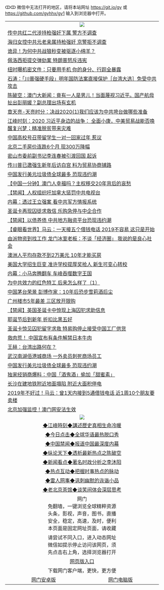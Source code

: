 ↀↀ 微信中无法打开的地区，请将本站网址 https://git.io/gy 或 https://github.com/gyhhx/gy1 输入到浏览器中打开。 

 <table>

  <tr>
    <td colspan="2" align=center><img src="https://cdn.jsdelivr.net/gh/gyoupiodf/im1/20190822-2.jpg"></td>
 </tr>
<tr><td colspan="2" align="left"><a href="https://xball.casa/oo.aspx?name=c1109872&key=eqxowaguscvmxdgc&from=gy">传中共红二代涉持枪强奸下属 警方不调查</a></td></tr>
<tr><td colspan="2" align="left"><a href="https://xball.casa/oo.aspx?name=c1109873&key=eqxowaguscvmxdgc&from=gy">海归女控中共元老亲属持枪强奸 京警拒不调查</a></td></tr>
<tr><td colspan="2" align="left"><a href="https://xball.casa/oo.aspx?name=c1109867&key=eqxowaguscvmxdgc&from=gy">诡异！为何中共战狼秒变被驱逐小绵羊？</a></td></tr>
<tr><td colspan="2" align="left"><a href="https://xball.casa/oo.aspx?name=c1109868&key=eqxowaguscvmxdgc&from=gy">佩洛西拒提交弹劾案 特朗普怒斥违宪</a></td></tr>
<tr><td colspan="2" align="left"><a href="https://xball.casa/oo.aspx?name=c1109861&key=eqxowaguscvmxdgc&from=gy">纽时曝机密文件：只要用手机 你的身分、行踪全暴露</a></td></tr>
<tr><td colspan="2" align="left"><a href="https://xball.casa/oo.aspx?name=c816850&key=eqxowaguscvmxdgc&from=gy">石涛：「川普强硬手段」明年国防法案直接保护［台湾大选］免受中共攻击</a></td></tr>
<tr><td colspan="2" align="left"><a href="https://xball.casa/oo.aspx?name=c816932&key=eqxowaguscvmxdgc&from=gy">陈破空：澳门大新闻：竟有一人是男儿！当面蔑视习近平。国产航母扯出彭丽媛？副总理出场有玄机</a></td></tr>
<tr><td colspan="2" align="left"><a href="https://xball.casa/oo.aspx?name=c1025998&key=eqxowaguscvmxdgc&from=gy">章天亮-天亮时分：决战2020(1)我们应该为中共垮台做哪些准备</a></td></tr>
<tr><td colspan="2" align="left"><a href="https://xball.casa/oo.aspx?name=c922850&key=eqxowaguscvmxdgc&from=gy">江峰时刻：2020 习近平身边的战争： 全面小康，中美贸易战能否唤醒复兴梦；精准脱贫带来灾难</a></td></tr>

<tr><td colspan="2" align="left"><a href="https://xball.casa/oo.aspx?name=c1109869&key=eqxowaguscvmxdgc&from=gy">中国高校号召带留学生一对一回家过年 惹议</a></td></tr>
<tr><td colspan="2" align="left"><a href="https://xball.casa/oo.aspx?name=c1109871&key=eqxowaguscvmxdgc&from=gy">北京二手房价连跌6个月 现300万降幅</a></td></tr>
<tr><td colspan="2" align="left"><a href="https://xball.casa/oo.aspx?name=c1109860&key=eqxowaguscvmxdgc&from=gy">密山市委前副书记李连春被引渡回国 起诉</a></td></tr>
<tr><td colspan="2" align="left"><a href="https://xball.casa/oo.aspx?name=c1109865&key=eqxowaguscvmxdgc&from=gy">传川普已邀强生新年后访白宫 料为贸易协商铺路</a></td></tr>
<tr><td colspan="2" align="left"><a href="https://xball.casa/oo.aspx?name=c1109870&key=eqxowaguscvmxdgc&from=gy">中国发行美元垃圾债全球最多 恐现违约潮</a></td></tr>
<tr><td colspan="2" align="left"><a href="https://xball.casa/oo.aspx?name=c1109834&key=eqxowaguscvmxdgc&from=gy">【中国一分钟】澳门人幸福吗？主权移交20年背后的哀愁</a></td></tr>
<tr><td colspan="2" align="left"><a href="https://xball.casa/oo.aspx?name=c1109875&key=eqxowaguscvmxdgc&from=gy">【禁闻】人权组织吁加拿大惩罚中共电视台</a></td></tr>
<tr><td colspan="2" align="left"><a href="https://xball.casa/oo.aspx?name=c1109853&key=eqxowaguscvmxdgc&from=gy">内幕：透过王立强案 看中共军方情报系统</a></td></tr>
<tr><td colspan="2" align="left"><a href="https://xball.casa/oo.aspx?name=c1109877&key=eqxowaguscvmxdgc&from=gy">圣诞卡再现囚徒求救信 乐购急停与中企合作</a></td></tr>
<tr><td colspan="2" align="left"><a href="https://xball.casa/oo.aspx?name=c1109874&key=eqxowaguscvmxdgc&from=gy">【禁闻】以债养债 中共地方融资平台恐现违约潮</a></td></tr>
<tr><td colspan="2" align="left"><a href="https://xball.casa/oo.aspx?name=c1109835&key=eqxowaguscvmxdgc&from=gy">【睿眼看世界】马云：一天接五个借钱电话 2019不容易 这只是开始</a></td></tr>
<tr><td colspan="2" align="left"><a href="https://xball.casa/oo.aspx?name=c1109862&key=eqxowaguscvmxdgc&from=gy">由派物资到找工作 龙门冰室老板：不谈「经济圈」 我说的是良心社会</a></td></tr>
<tr><td colspan="2" align="left"><a href="https://xball.casa/oo.aspx?name=c1109864&key=eqxowaguscvmxdgc&from=gy">澳洲人平均存款不到2万美元 10年才能买房</a></td></tr>
<tr><td colspan="2" align="left"><a href="https://xball.casa/oo.aspx?name=c1109866&key=eqxowaguscvmxdgc&from=gy">美国大学招生巨变 准许学校提厚奖抢人 新生可变心转校</a></td></tr>
<tr><td colspan="2" align="left"><a href="https://xball.casa/oo.aspx?name=c1109854&key=eqxowaguscvmxdgc&from=gy">内幕：小马奔腾翻车 车峰吞噬数字王国</a></td></tr>
<tr><td colspan="2" align="left"><a href="https://xball.casa/oo.aspx?name=c1109844&key=eqxowaguscvmxdgc&from=gy">为中共效力的红色特工 后来怎么样了（1）</a></td></tr>
<tr><td colspan="2" align="left"><a href="https://xball.casa/oo.aspx?name=c1109839&key=eqxowaguscvmxdgc&from=gy">中国茅台荣景 彭博作家：10年后恐步雪莉酒后尘</a></td></tr>
<tr><td colspan="2" align="left"><a href="https://xball.casa/oo.aspx?name=c1109858&key=eqxowaguscvmxdgc&from=gy">广州楼市5年最差 三区放开限购</a></td></tr>
<tr><td colspan="2" align="left"><a href="https://xball.casa/oo.aspx?name=c1109878&key=eqxowaguscvmxdgc&from=gy">【禁闻】英国圣诞卡中惊现上海囚犯求助信息</a></td></tr>
<tr><td colspan="2" align="left"><a href="https://xball.casa/oo.aspx?name=c1109863&key=eqxowaguscvmxdgc&from=gy">耶诞节后到新年 折扣比黑五好</a></td></tr>
<tr><td colspan="2" align="left"><a href="https://xball.casa/oo.aspx?name=c1109849&key=eqxowaguscvmxdgc&from=gy">圣诞卡惊见囚犯留字求救 特易购停止接受中国工厂供货</a></td></tr>
<tr><td colspan="2" align="left"><a href="https://xball.casa/oo.aspx?name=c1109840&key=eqxowaguscvmxdgc&from=gy">救肉荒！ 中国宣布有条件解禁日本牛肉</a></td></tr>
<tr><td colspan="2" align="left"><a href="https://xball.casa/oo.aspx?name=c1109843&key=eqxowaguscvmxdgc&from=gy">王赫：台湾出路何在？</a></td></tr>
<tr><td colspan="2" align="left"><a href="https://xball.casa/oo.aspx?name=c1109856&key=eqxowaguscvmxdgc&from=gy">武汉南湖佰港城商场 一外卖员刺死商场员工</a></td></tr>
<tr><td colspan="2" align="left"><a href="https://xball.casa/oo.aspx?name=c1109859&key=eqxowaguscvmxdgc&from=gy">中国发行美元垃圾债全球最多 恐现违约潮</a></td></tr>
<tr><td colspan="2" align="left"><a href="https://xball.casa/oo.aspx?name=c1109848&key=eqxowaguscvmxdgc&from=gy">独家经销商爆料：中国「酒鬼酒」偷加「甜蜜素」</a></td></tr>
<tr><td colspan="2" align="left"><a href="https://xball.casa/oo.aspx?name=c1109857&key=eqxowaguscvmxdgc&from=gy">长沙在建地铁附近地面塌陷 附近大面积停电</a></td></tr>
<tr><td colspan="2" align="left"><a href="https://xball.casa/oo.aspx?name=c1109845&key=eqxowaguscvmxdgc&from=gy">2019年不好过！马云：曾1天内接到5通借钱电话 近1周10个朋友要卖楼</a></td></tr>
<tr><td colspan="2" align="left"><a href="https://url.cn/5yCcPNg">北京加强监控！澳门网安法生效</a></td></tr>

 <tr>
   <td colspan="2" align=center><img src="https://cdn.jsdelivr.net/gh/gyoupiodf/im1/jf-1.jpg"></td>
  </tr>
   <tr>
   <td colspan="2" align=center> 
<a href="https://xball.casa/oo.aspx?name=c922850&key=eqxowaguscvmxdgc&from=gy&tag=9877">◆江峰時刻◆講述歷史真相生命冷暖</a><br/>
    </td>
  </tr>
   <tr>
   <td colspan="2" align=center> 
<a href="https://xball.casa/oo.aspx?name=c816850&key=eqxowaguscvmxdgc&from=gy&tag=9877">◆今日点击◆全球华语最热脱口秀</a><br/>
    </td>
  </tr>
  <tr>
  <td colspan="2" align=center>
<a href="https://xball.casa/oo.aspx?name=c816860&key=eqxowaguscvmxdgc&from=gy&tag=99733110">◆中国禁闻◆报道中国最深度内幕</a><br/>
   </tr>
  <tr>
     <td colspan="2" align=center>
<a href="https://xball.casa/oo.aspx?name=c816855&key=eqxowaguscvmxdgc&from=gy&tag=997110">◆纵论天下◆透析最新热点之陈破空</a><br/>
   </tr>
   <tr>
      <td colspan="2" align=center>
<a href="https://xball.casa/oo.aspx?name=c838308&key=eqxowaguscvmxdgc&from=gy&tag=9973110">◆新闻看点◆著名时政分析之李沐阳</a><br/>
   </tr>
   <tr>
     <td colspan="2" align=center>
<a href="https://xball.casa/oo.aspx?name=c816852&key=eqxowaguscvmxdgc&from=gy&tag=9733110">◆热点互动◆把握时事热点的脉动</a><br/>
   </tr>
   <tr>
      <td colspan="2" align=center>
<a href="https://xball.casa/oo.aspx?name=c816694&key=eqxowaguscvmxdgc&from=gy&tag=93310">◆雷人网事◆讽刺幽默的诙谐小品</a><br/>
   </tr>
   <tr>
    <td colspan="2" align=center>
<a href="https://xball.casa/oo.aspx?name=c816650&key=eqxowaguscvmxdgc&from=gy&tag=9973110">◆老北京茶馆◆谈笑间体会深层思考</a><br/>
   </tr>
<tr>
    <td colspan="2" align="center">网门<br/>免翻墙，一键浏览全球精粹资源<br/>头条，影视，声音，图书，直播<br/>安全，稳定，高速，及时，便利<br/>本页面是固定网址页面，请收藏</td>
  <tr>
  <tr>
    <td colspan="2" align="center">请尝试不同入口，进入动态网址<br/>微信如提示停止访问该网页，须<br/>先点击右上角，选择浏览器打开</td>
  <tr>
  <tr>
    <td colspan="2" align="center"><a href="https://cdn.statically.io/gh/otiny/up/master/show001.htm">网页版入口</a></td>
  </tr>
  <tr>
    <td colspan="2" align="center">下载网门客户端，更快，更方便</td>
  <tr>
  <tr>
    <td align="center"><a href="https://raw.githubusercontent.com/opipe/up/master/oGatea.apk">网门安卓版</a></td>
    <td align="center"><a href="https://raw.githubusercontent.com/opipe/up/master/oGate.zip">网门电脑版</a></td>
  </tr>

</table>

